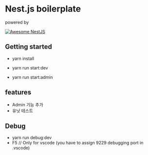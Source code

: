 # Nest.js boilerplate

powered by

[![Awesome NestJS](https://img.shields.io/badge/Awesome-NestJS-blue.svg?longCache=true&style=flat-square)](https://github.com/juliandavidmr/awesome-nestjs)


## Getting started
* yarn install

* yarn run start:dev
* yarn run start:admin


## features
* Admin 기능 추가
* 유닛 테스트 

## Debug
* yarn run debug:dev
* F5 // Only for vscode (you have to assign 9229 debugging port in .vscode)
